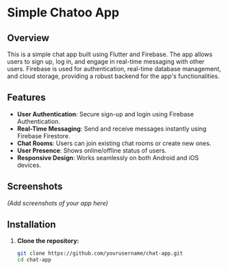 # Simple Chatoo App

## Overview

This is a simple chat app built using Flutter and Firebase. The app allows users to sign up, log in, and engage in real-time messaging with other users. Firebase is used for authentication, real-time database management, and cloud storage, providing a robust backend for the app's functionalities.

## Features

- **User Authentication**: Secure sign-up and login using Firebase Authentication.
- **Real-Time Messaging**: Send and receive messages instantly using Firebase Firestore.
- **Chat Rooms**: Users can join existing chat rooms or create new ones.
- **User Presence**: Shows online/offline status of users.
- **Responsive Design**: Works seamlessly on both Android and iOS devices.

## Screenshots

*(Add screenshots of your app here)*

## Installation

1. **Clone the repository:**

   ```bash
   git clone https://github.com/yourusername/chat-app.git
   cd chat-app
